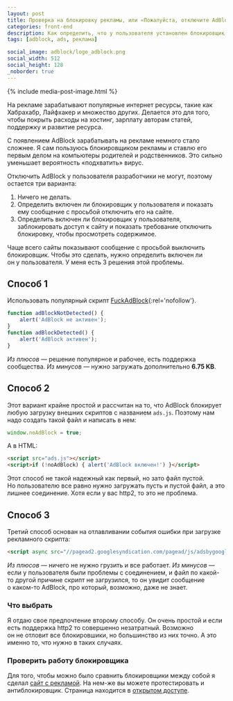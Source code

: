 ```yaml
---
layout: post
title: Проверка на блокировку рекламы, или «Пожалуйста, отключите AdBlock»
categories: front-end
description: Как определить, что у пользователя установлен блокировщик рекламы AdBlock, AdGuard и другие.
tags: [adblock, ads, реклама]

social_image: adblock/logo_adblock.png
social_width: 512
social_height: 128
_noborder: true
---
```


{% include media-post-image.html %}

На рекламе зарабатывают популярные интернет ресурсы, такие как Хабрахабр, Лайфхакер и множество других. Делается это для того, чтобы покрыть расходы на хостинг, зарплату авторам статей, поддержку и развитие ресурса.

С появлением AdBlock зарабатывать на рекламе немного стало сложнее. Я сам пользуюсь блокировщиком рекламы и ставлю его первым делом на компьютеры родителей и родственников. Это сильно уменьшает вероятность «подхватить» вирус.

Отключить AdBlock у пользователя разработчики не могут, поэтому остается три варианта:
1. Ничего не делать.
2. Определить включен ли блокировщик у пользователя и показать ему сообщение с просьбой отключить его на сайте.
3. Определить включен ли блокировщик у пользователя, заблокировать доступ к сайту и показать требование отключить блокировку, чтобы просмотреть содержимое.

<!-- more -->

Чаще всего сайты показывают сообщение с просьбой выключить блокировщик. Чтобы это сделать, нужно определить включен ли он у пользователя. У меня есть 3 решения этой проблемы.

## Способ 1

Использовать популярный скрипт [FuckAdBlock](https://github.com/sitexw/FuckAdBlock){:rel='nofollow'}.

```js
function adBlockNotDetected() {
    alert('AdBlock не активен');
}
function adBlockDetected() {
    alert('AdBlock активен');
}
```

*Из плюсов* — решение популярное и рабочее, есть поддержка сообщества.
*Из минусов* — нужно загружать дополнительно **6.75 KB**.

## Способ 2

Этот вариант крайне простой и рассчитан на то, что AdBlock блокирует любую загрузку внешних скриптов с названием `ads.js`. Поэтому нам надо создать такой файл и написать в нем:

```js
window.noAdBlock = true;
```

А в HTML:

```html
<script src="ads.js"></script>
<script>if (!noAdBlock) { alert('AdBlock включен!') }</script>
```

Этот способ не такой надежный как первый, но зато файл пустой. Но пользователю все равно нужно загружать пусть и пустой файл, а это лишнее соединение. Хотя если у вас http2, то это не проблема.

## Способ 3

Третий способ основан на отлавливании события ошибки при загрузке рекламного скрипта:

```html
<script async src="//pagead2.googlesyndication.com/pagead/js/adsbygoogle.js"  onerror="alert('AdBlock включен!')"></script>
```

*Из плюсов* — ничего не нужно грузить и все работает.
*Из минусов* — если у пользователя были проблемы с соединением, и файл по какой-то другой причине скрипт не загрузился, то он увидит сообщение о каком-то AdBlock, про который, возможно, даже не знает.


### Что выбрать

Я отдаю свое предпочтение второму способу. Он очень простой и если есть поддержка http2 то совершенно незатратный. Возможно он не отловит все блокировшики, но большинство из них точно. А это именно то, что нужно в таких случаях.

### Проверить работу блокировщика

Для того, чтобы можно было сравнить блокировщики между собой я сделал [сайт с рекламой](https://checkadblock.ru). На нем-же вы можете протестировать и антиблокировщик. Страница находится в [открытом доступе](https://github.com/ymatuhin/checkadblock/blob/master/index.html).

